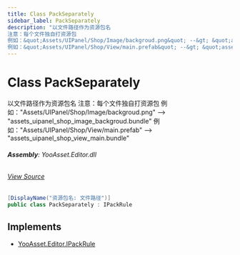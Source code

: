 ```yaml
---
title: Class PackSeparately
sidebar_label: PackSeparately
description: "以文件路径作为资源包名
注意：每个文件独自打资源包
例如：&quot;Assets/UIPanel/Shop/Image/backgroud.png&quot; --&gt; &quot;assets_uipanel_shop_image_backgroud.bundle&quot;
例如：&quot;Assets/UIPanel/Shop/View/main.prefab&quot; --&gt; &quot;assets_uipanel_shop_view_main.bundle&quot;"
---
```

# Class PackSeparately
以文件路径作为资源包名
注意：每个文件独自打资源包
例如：&quot;Assets/UIPanel/Shop/Image/backgroud.png&quot; --&gt; &quot;assets_uipanel_shop_image_backgroud.bundle&quot;
例如：&quot;Assets/UIPanel/Shop/View/main.prefab&quot; --&gt; &quot;assets_uipanel_shop_view_main.bundle&quot;

###### **Assembly**: YooAsset.Editor.dll
###### [View Source](https://github.com/tuyoogame/YooAsset/blob/main/Assets/YooAsset/Editor/AssetBundleCollector/DefaultPackRule.cs#L38)
```csharp title="Declaration"
[DisplayName("资源包名: 文件路径")]
public class PackSeparately : IPackRule
```

## Implements

* [YooAsset.Editor.IPackRule](../YooAsset.Editor/IPackRule.md)
